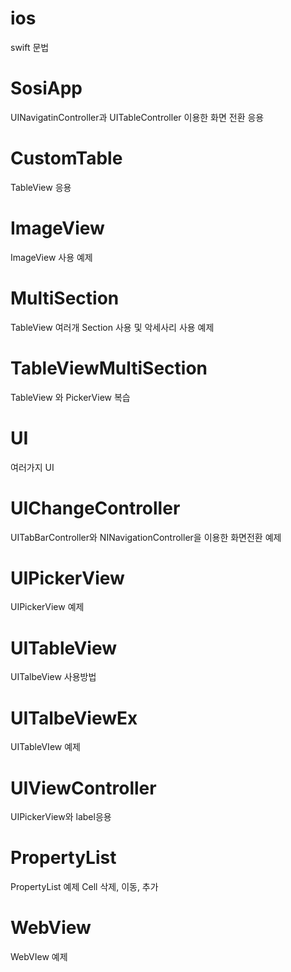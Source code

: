 # ios
swift 문법

# SosiApp
UINavigatinController과 UITableController 이용한 화면 전환 응용

# CustomTable
TableView 응용

# ImageView
ImageView 사용 예제

# MultiSection
TableView 여러개 Section 사용 및 악세사리 사용 예제

# TableViewMultiSection
TableView 와 PickerView 복습

# UI
여러가지 UI 

# UIChangeController
UITabBarController와 NINavigationController을 이용한 화면전환 예제

# UIPickerView
UIPickerView 예제

# UITableView
UITalbeView 사용방법

# UITalbeViewEx
UITableVIew 예제

# UIViewController
UIPickerView와 label응용 

# PropertyList
PropertyList 예제
Cell 삭제, 이동, 추가

# WebView
WebVIew 예제
